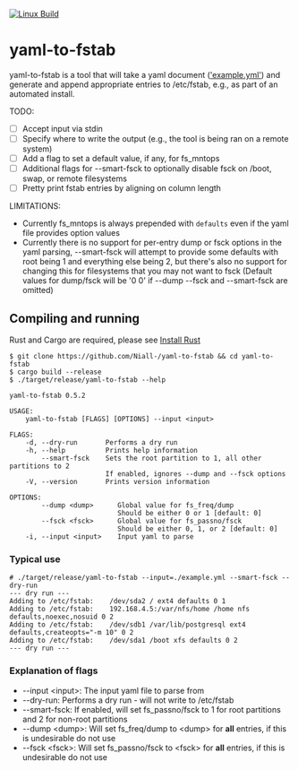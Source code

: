 [![Linux Build](https://github.com/Niall-/yaml-to-fstab/actions/workflows/rust.yml/badge.svg)](https://github.com/Niall-/yaml-to-fstab/actions/workflows/rust.yml)

# yaml-to-fstab
yaml-to-fstab is a tool that will take a yaml document
(['example.yml'](example.yml)) and
generate and append appropriate entries to /etc/fstab, e.g., as part of an
automated install.

TODO:
- [ ] Accept input via stdin
- [ ] Specify where to write the output (e.g., the tool is being ran on a
  remote system)
- [ ] Add a flag to set a default value, if any, for fs_mntops
- [ ] Additional flags for --smart-fsck to optionally disable fsck on /boot,
  swap, or remote filesystems
- [ ] Pretty print fstab entries by aligning on column length

LIMITATIONS:
- Currently fs_mntops is always prepended with `defaults` even if the yaml
  file provides option values
- Currently there is no support for per-entry dump or fsck options in the
  yaml parsing, --smart-fsck will attempt to provide some defaults with root
  being 1 and everything else being 2, but there's also no support for changing
  this for filesystems that you may not want to fsck (Default values for dump/fsck
  will be '0 0' if --dump --fsck and --smart-fsck are omitted)

## Compiling and running
Rust and Cargo are required, please see [Install
Rust](https://www.rust-lang.org/tools/install)

```
$ git clone https://github.com/Niall-/yaml-to-fstab && cd yaml-to-fstab
$ cargo build --release
$ ./target/release/yaml-to-fstab --help
```

```
yaml-to-fstab 0.5.2

USAGE:
    yaml-to-fstab [FLAGS] [OPTIONS] --input <input>

FLAGS:
    -d, --dry-run       Performs a dry run
    -h, --help          Prints help information
        --smart-fsck    Sets the root partition to 1, all other partitions to 2
                        If enabled, ignores --dump and --fsck options
    -V, --version       Prints version information

OPTIONS:
        --dump <dump>      Global value for fs_freq/dump
                           Should be either 0 or 1 [default: 0]
        --fsck <fsck>      Global value for fs_passno/fsck
                           Should be either 0, 1, or 2 [default: 0]
    -i, --input <input>    Input yaml to parse
```

### Typical use
```
# ./target/release/yaml-to-fstab --input=./example.yml --smart-fsck --dry-run
--- dry run ---
Adding to /etc/fstab:    /dev/sda2 / ext4 defaults 0 1
Adding to /etc/fstab:    192.168.4.5:/var/nfs/home /home nfs defaults,noexec,nosuid 0 2
Adding to /etc/fstab:    /dev/sdb1 /var/lib/postgresql ext4 defaults,createopts="-m 10" 0 2
Adding to /etc/fstab:    /dev/sda1 /boot xfs defaults 0 2
--- dry run ---
```


### Explanation of flags
- --input \<input\>:  The input yaml file to parse from
- --dry-run:        Performs a dry run - will not write to /etc/fstab
- --smart-fsck:     If enabled, will set fs_passno/fsck to 1 for root partitions
  and 2 for non-root partitions
- --dump \<dump\>:    Will set fs_freq/dump to \<dump\> for **all** entries, if this
  is undesirable do not use
- --fsck \<fsck\>:    Will set fs_passno/fsck to \<fsck\> for **all** entries,
  if this is undesirable do not use
